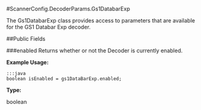 #ScannerConfig.DecoderParams.Gs1DatabarExp

The Gs1DatabarExp class provides access to parameters that are available for the GS1 Databar Exp decoder.

##Public Fields

###enabled
Returns whether or not the Decoder is currently enabled.

**Example Usage:**

    :::java
    boolean isEnabled = gs1DataBarExp.enabled;


**Type:**

boolean

